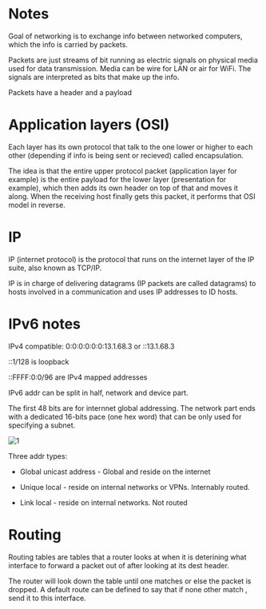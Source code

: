 # Notes

Goal of networking is to exchange info between networked computers, which the info is carried by packets. 

Packets are just streams of bit running as electric signals on physical media used for data transmission. Media can be wire for LAN or air for WiFi.
The signals are interpreted as bits that make up the info.

Packets have a header and a payload



# Application layers (OSI)

Each layer has its own protocol that talk to the one lower or higher to each other (depending if info is being sent or recieved) called encapsulation. 

The idea is that the entire upper protocol packet (application layer for example) is the entire payload for the lower layer (presentation for example), which then adds its own header on top of that and moves it along. When the receiving host finally gets this packet, it performs that OSI model in reverse.

# IP 

IP (internet protocol) is the protocol that runs on the internet layer of the IP suite, also known as TCP/IP.

IP is in charge of delivering datagrams (IP packets are called datagrams) to hosts involved in a communication and uses IP addresses to ID hosts.


# IPv6 notes

IPv4 compatible: 0:0:0:0:0:0:13.1.68.3 or ::13.1.68.3

::1/128 is loopback

::FFFF:0:0/96 are IPv4 mapped addresses

IPv6 addr can be split in half, network and device part.

The first 48 bits are for internnet global addressing. The network part ends with a dedicated 16-bits pace (one hex word) that can be only used for specifying a subnet. 

![1](https://user-images.githubusercontent.com/46513413/74688204-cd5afc80-51a4-11ea-99dc-41d2d2d9ac48.png)

Three addr types: 

  - Global unicast address - Global and reside on the internet
  
  - Unique local - reside on internal networks or VPNs. Internably routed. 
  
  - Link local - reside on internal networks. Not routed


# Routing 

Routing tables are tables that a router looks at when it is deterining what interface to forward a packet out of after looking at its dest header.

The router will look down the table until one matches or else the packet is dropped. A default route can be defined to say that if none other match , send it to this interface.












